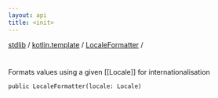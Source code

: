 ```yaml
---
layout: api
title: <init>
---
```

[stdlib](../../index.html) / [kotlin.template](../index.html) / [LocaleFormatter](index.html) / [<init>](_init_.html)

# <init>
Formats values using a given [[Locale]] for internationalisation
```
public LocaleFormatter(locale: Locale)
```
